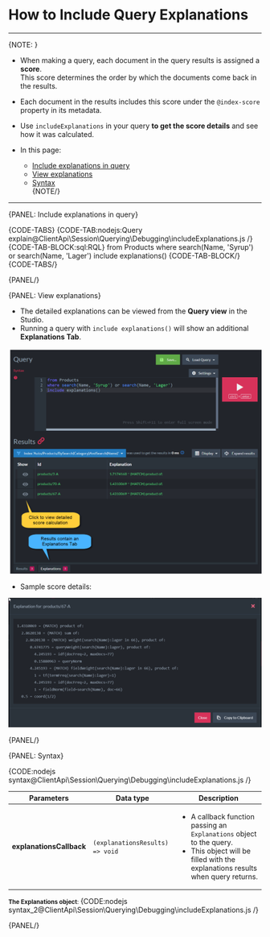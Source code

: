 # How to Include Query Explanations

---

{NOTE: }

* When making a query, each document in the query results is assigned a __score__.  
  This score determines the order by which the documents come back in the results.

* Each document in the results includes this score under the `@index-score` property in its metadata.

* Use `includeExplanations` in your query __to get the score details__ and see how it was calculated.  

* In this page:
    * [Include explanations in query](../../../../client-api/session/querying/debugging/include-explanations#include-explanations-in-query)  
    * [View explanations](../../../../client-api/session/querying/debugging/include-explanations#view-explanations)  
    * [Syntax](../../../../client-api/session/querying/debugging/include-explanations#syntax)  
{NOTE/}

---

{PANEL: Include explanations in query}

{CODE-TABS}
{CODE-TAB:nodejs:Query explain@ClientApi\Session\Querying\Debugging\includeExplanations.js /}
{CODE-TAB-BLOCK:sql:RQL}
from Products
where search(Name, 'Syrup') or search(Name, 'Lager')
include explanations()
{CODE-TAB-BLOCK/}
{CODE-TABS/}

{PANEL/}

{PANEL: View explanations}

* The detailed explanations can be viewed from the __Query view__ in the Studio.  
* Running a query with `include explanations()` will show an additional __Explanations Tab__.

![Figure 1. Explanations in the Studio](images/include-explanations-1.png "Include explanations")

* Sample score details:

![Figure 2. View explanations](images/include-explanations-2.png "View explanation")

{PANEL/}

{PANEL: Syntax}

{CODE:nodejs syntax@ClientApi\Session\Querying\Debugging\includeExplanations.js /}

| Parameters | Data type | Description |
| - | - | - |
| __explanationsCallback__ | `(explanationsResults) => void` | <ul><li>A callback function passing an `Explanations` object to the query.</li><li>This object will be filled with the explanations results when query returns.</li></ul> |

<small> __The Explanations object__: </small>
{CODE:nodejs syntax_2@ClientApi\Session\Querying\Debugging\includeExplanations.js /}

{PANEL/}
